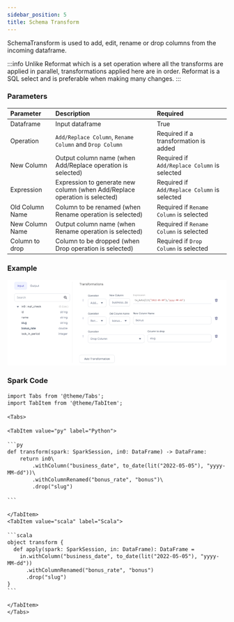 ```yaml
---
sidebar_position: 5
title: Schema Transform
---
```

SchemaTransform is used to add, edit, rename or drop columns from the incoming dataframe.  

:::info
Unlike Reformat which is a set operation where all the transforms are applied in parallel, transformations applied here are in order.
Reformat is a SQL select and is preferable when making many changes.
:::


### Parameters
| Parameter       | Description                                                                | Required                                      |
|:----------------|:---------------------------------------------------------------------------|:----------------------------------------------|
| Dataframe       | Input dataframe                                                            | True                                          |
| Operation       | `Add/Replace Column`, `Rename Column` and `Drop Column`                    | Required if a transformation is added         |
| New Column      | Output column name (when Add/Replace operation is selected)                | Required if `Add/Replace Column`  is selected |
| Expression      | Expression to generate new column (when Add/Replace operation is selected) | Required if `Add/Replace Column` is selected  |
| Old Column Name | Column to be renamed (when Rename operation is selected)                   | Required if `Rename Column` is selected       |
| New Column Name | Output column name (when Rename operation is selected)                     | Required if `Rename Column` is selected       |
| Column to drop  | Column to be dropped (when Drop operation is selected)                     | Required if `Drop Column` is selected         |


### Example

![Example usage of SchemaTransform](./img/schemaTransform_eg_1.png)

### Spark Code

````mdx-code-block
import Tabs from '@theme/Tabs';
import TabItem from '@theme/TabItem';

<Tabs>

<TabItem value="py" label="Python">

```py
def transform(spark: SparkSession, in0: DataFrame) -> DataFrame:
    return in0\
        .withColumn("business_date", to_date(lit("2022-05-05"), "yyyy-MM-dd"))\
        .withColumnRenamed("bonus_rate", "bonus")\
        .drop("slug")

```

</TabItem>
<TabItem value="scala" label="Scala">

```scala
object transform {
  def apply(spark: SparkSession, in: DataFrame): DataFrame =
    in.withColumn("business_date", to_date(lit("2022-05-05"), "yyyy-MM-dd"))
      .withColumnRenamed("bonus_rate", "bonus")
      .drop("slug")
}
```

</TabItem>
</Tabs>

````
 

